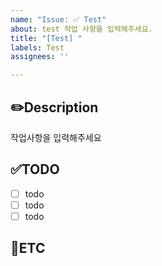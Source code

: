 ```yaml
---
name: "Issue: ✅ Test"
about: test 작업 사항을 입력해주세요.
title: "[Test] "
labels: Test
assignees: ''

---
```


✏️Description
-
작업사항을 입력해주세요

✅TODO
-
- [ ] todo
- [ ] todo
- [ ] todo

🐾ETC
-
